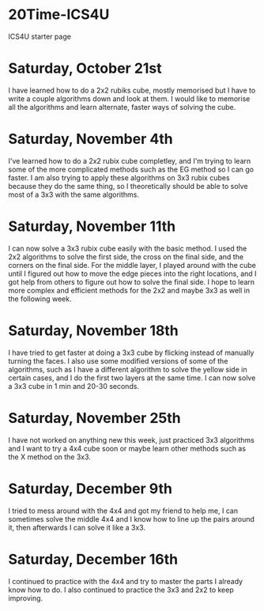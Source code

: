 # 20Time-ICS4U
ICS4U starter page
# Saturday, October 21st
I have learned how to do a 2x2 rubiks cube, mostly memorised but I have to write a couple algorithms down and look at them. I would like to memorise all the algorithms and learn alternate, faster ways of solving the cube.
# Saturday, November 4th
I've learned how to do a 2x2 rubix cube completley, and I'm trying to learn some of the more complicated methods such as the EG method so I can go faster. I am also trying to apply these algorithms on 3x3 rubix cubes because they do the same thing, so I theoretically should be able to solve most of a 3x3 with the same algorithms.
# Saturday, November 11th
I can now solve a 3x3 rubix cube easily with the basic method. I used the 2x2 algorithms to solve the first side, the cross on the final side, and the corners on the final side. For the middle layer, I played around with the cube until I figured out how to move the edge pieces into the right locations, and I got help from others to figure out how to solve the final side. I hope to learn more complex and efficient methods for the 2x2 and maybe 3x3 as well in the following week.
# Saturday, November 18th
I have tried to get faster at doing a 3x3 cube by flicking instead of manually turning the faces. I also use some modified versions of some of the algorithms, such as I have a different algorithm to solve the yellow side in certain cases, and I do the first two layers at the same time. I can now solve a 3x3 cube in 1 min and 20-30 seconds.
# Saturday, November 25th
I have not worked on anything new this week, just practiced 3x3 algorithms and I want to try a 4x4 cube soon or maybe learn other methods such as the X method on the 3x3.
# Saturday, December 9th
I  tried to mess around with the 4x4 and got my friend to help me, I can sometimes solve the middle 4x4 and I know how to line up the pairs around it, then afterwards I can solve it like a 3x3.
# Saturday, December 16th
I continued to practice with the 4x4 and try to master the parts I already know how to do. I also continued to practice the 3x3 and 2x2 to keep improving.
